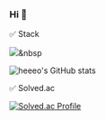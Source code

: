 ### Hi 👋

:white_check_mark: Stack

<img src="https://img.shields.io/badge/Python-3766AB?style=flat-square&logo=Python&logoColor=white"/></a>&nbsp

![heeeo's GitHub stats](https://github-readme-stats.vercel.app/api?username=heeeo)

:white_check_mark: Solved.ac

[![Solved.ac Profile](http://mazassumnida.wtf/api/generate_badge?boj=gmlcks8989)](https://solved.ac/gmlcks8989)
<!--
**heeeo/heeeo** is a ✨ _special_ ✨ repository because its `README.md` (this file) appears on your GitHub profile.

Here are some ideas to get you started:

- 🔭 I’m currently working on ...
- 🌱 I’m currently learning ...
- 👯 I’m looking to collaborate on ...
- 🤔 I’m looking for help with ...
- 💬 Ask me about ...
- 📫 How to reach me: ...
- 😄 Pronouns: ...
- ⚡ Fun fact: ...
-->
